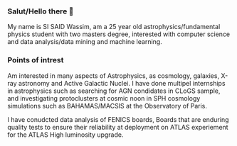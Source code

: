 ### Salut/Hello there 👋

My name is SI SAID Wassim, am a 25 year old astrophysics/fundamental physics student with two masters degree, interested with computer science and data analysis/data mining and machine learning.

### Points of intrest

Am interested in many aspects of Astrophysics, as cosmology, galaxies, X-ray astronomy and Active Galactic Nuclei. I have done multipel internships in astrophysics such as searching for AGN condidates in CLoGS sample, and investigating protoclusters at cosmic noon in SPH cosmology simulations such as BAHAMAS/MACSIS at the Observatory of Paris.

I have conudcted data analysis of FENICS boards, Boards that are enduring quality tests to ensure their reliability at deployment on ATLAS experiement for the ATLAS High luminosity upgrade.
